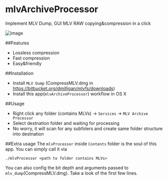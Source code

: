 # mlvArchiveProcessor
Implement MLV Dump, GUI MLV RAW copying&amp;compression in a click

![image](https://cloud.githubusercontent.com/assets/5100899/13857159/9d123bb0-ecb3-11e5-8e60-0710408d4dc7.png)


##Features
 - Lossless compression
 - Fast compression
 - Easy&friendly

##Installation
- Install `MLV Dump` (CompressMLV.dmg in https://bitbucket.org/dmilligan/mlvfs/downloads)
- Install this app(`mlvArchiveProcessor`) workflow in OS X

##Usage
 - Right click any folder (contains MLVs) -> `Services` -> `MLV Archive Processor`
 - Select destnation folder and waiting for processing
 - No worry, it will scan for any subfolers and create same folder structure into destnation
 
 
##Extra usage
The `mlvProcessor` inside `Contents` folder is the soul of this app. You can simply call it via

    ./mlvProcessor <path to folder contains MLVs>

You can also config the bit depth and arguments passed to `mlv_dump`(CompressMLV.dmg). Take a look of the first few lines.
